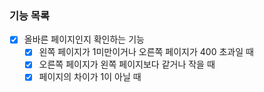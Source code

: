 ### 기능 목록
- [X] 올바른 페이지인지 확인하는 기능
  - [X] 왼쪽 페이지가 1미만이거나 오른쪽 페이지가 400 초과일 때
  - [X] 오른쪽 페이지가 왼쪽 페이지보다 같거나 작을 때
  - [X] 페이지의 차이가 1이 아닐 때
